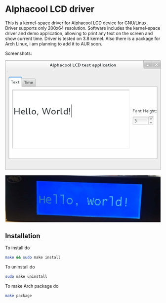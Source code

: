 Alphacool LCD driver
=========

This is a kernel-space driver for Alphacool LCD device for GNU/Linux. Driver supports only 200x64 resolution.
Software includes the kernel-space driver and demo application, allowing to print any text on the screen and show current time.
Driver is tested on 3.8 kernel. Also there is a package for Arch Linux, i am planning to add it to AUR soon.

Screenshots:

![Demo application](/readme-content/alphacool_demo.png)

![Demo application](/readme-content/device.png)

Installation
-------

To install do
```bash
make && sudo make install
```

To uninstall do
```bash
sudo make uninstall
```

To make Arch package do
```bash
make package
```
